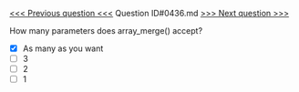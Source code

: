 [<<< Previous question <<<](0435.md)  Question ID#0436.md  [>>> Next question >>>](0437.md) 

How many parameters does array_merge() accept?

- [x] As many as you want
- [ ] 3
- [ ] 2
- [ ] 1
